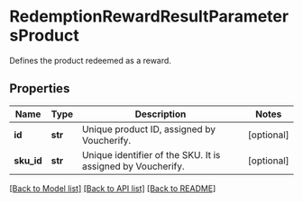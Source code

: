 # RedemptionRewardResultParametersProduct

Defines the product redeemed as a reward.

## Properties
Name | Type | Description | Notes
------------ | ------------- | ------------- | -------------
**id** | **str** | Unique product ID, assigned by Voucherify.  | [optional] 
**sku_id** | **str** | Unique identifier of the SKU. It is assigned by Voucherify. | [optional] 

[[Back to Model list]](../README.md#documentation-for-models) [[Back to API list]](../README.md#documentation-for-api-endpoints) [[Back to README]](../README.md)


